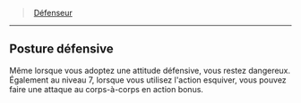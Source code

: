 ﻿---
!GenericItem
Id: fighter_defender_hd.md#posture-défensive
ParentLink: fighter_defender_hd.md#défenseur
Name: Posture défensive
ParentName: Défenseur
NameLevel: 2
Attributes:
  Name: Posture défensive
  Markdown: >+
    ## <!--Name-->Posture défensive<!--/Name-->


    Même lorsque vous adoptez une attitude défensive, vous restez dangereux. Également au niveau 7, lorsque vous utilisez l'action esquiver, vous pouvez faire une attaque au corps-à-corps en action bonus.

AttributesDictionary: >+
  Name: Posture défensive

  Markdown: >+

    ## <!--Name-->Posture défensive<!--/Name-->





    Même lorsque vous adoptez une attitude défensive, vous restez dangereux. Également au niveau 7, lorsque vous utilisez l'action esquiver, vous pouvez faire une attaque au corps-à-corps en action bonus.



---
> [Défenseur](hd_fighter_defender.md)

---

## Posture défensive

Même lorsque vous adoptez une attitude défensive, vous restez dangereux. Également au niveau 7, lorsque vous utilisez l'action esquiver, vous pouvez faire une attaque au corps-à-corps en action bonus.

